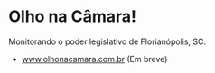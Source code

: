 # Olho na Câmara!
Monitorando o poder legislativo de Florianópolis, SC.

- www.olhonacamara.com.br (Em breve)
